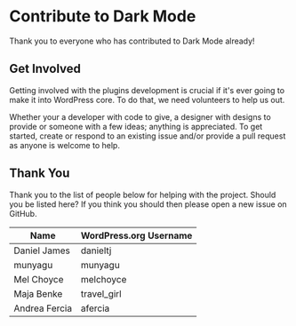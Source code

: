 # Contribute to Dark Mode

Thank you to everyone who has contributed to Dark Mode already!

## Get Involved

Getting involved with the plugins development is crucial if it's ever going to make it into WordPress core. To do that, we need volunteers to help us out.

Whether your a developer with code to give, a designer with designs to provide or someone with a few ideas; anything is appreciated. To get started, create or respond to an existing issue and/or provide a pull request as anyone is welcome to help.

## Thank You

Thank you to the list of people below for helping with the project. Should you be listed here? If you think you should then please open a new issue on GitHub.

| Name               	| WordPress.org Username 	|
|--------------------	|-----------------------	|
| Daniel James			| danieltj					|
| munyagu				| munyagu					|
| Mel Choyce 			| melchoyce					|
| Maja Benke 			| travel_girl				|
| Andrea Fercia 		| afercia					|
